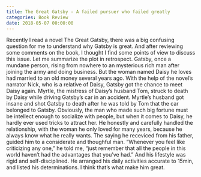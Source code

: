 ```yaml
---
title: The Great Gatsby - A failed pursuer who failed greatly
categories: Book Review
date: 2018-05-07 00:00:00
---
```

Recently I read a novel The Great Gatsby, there was a big confusing question for me to understand why Gatsby is great. And after reviewing some comments on the book, I thought I find some points of view to discuss this issue.
Let me summarize the plot in retrospect. Gatsby, once a mundane person, rising from nowhere to an mysterious rich man after joining the army and doing business. But the woman named Daisy he loves had married to an old money several years ago. With the help of the novel’s narrator Nick, who is a relative of Daisy, Gatsby got the chance to meet Daisy again. Myrtle, the mistress of Daisy’s husband Tom, struck to death by Daisy while driving Gatsby’s car in an accident. Myrtle’s husband got insane and shot Gatsby to death after he was told by Tom that the car belonged to Gatsby.
Obviously, the man who made such big fortune must be intellect enough to socialize with people, but when it comes to Daisy, he hardly ever used tricks to attract her. He honestly and carefully handled the relationship, with the woman he only loved for many years, because he always know what he really wants. The saying he receviced from his father, guided him to a considerate and thoughful man.
“Whenever you feel like criticizing any one,” he told me, “just remember that all the people in this world haven’t had the advantages that you’ve had.”
And his lifestyle was rigid and self-disciplined. He arranged his daily activities accurate to 15min, and listed his determinations.
I think that’s what make him great.